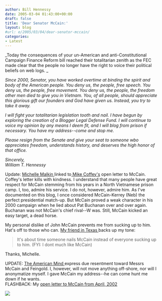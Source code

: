 ```yaml
---
author: Bill Hennessy
date: 2005-03-04 01:43:00+00:00
draft: false
title: 'Dear Senator McCain:'
layout: blog
#url: e/2005/03/04/dear-senator-mccain/
categories:
- Latest
---
```


_Today the consequences of your un-American and anti-Constitutional Campaign Finance Reform bill reached their totalitarian zenith as the FEC made clear that the people no longer have the right to voice their political beliefs on web logs. _




_Since 2000, Senator, you have worked overtime at binding the spirit and body of the American people. You deny us, the people, free speech. You deny us, the people, free movement. You deny us, the people, the freedom other men died to give you in Vietnam. You, of all people, should appreciate this glorious gift our founders and God have given us. Instead, you try to take it away._




_I will fight your totalitarian legislation tooth and nail. I have begun by exploring the creation of a Blogger Legal Defense Fund. I will continue to voice my opinion by any means I deem fit, and I will blog from prison if necessary. You have my address--come and stop me._




_Please resign from the Senate and give your seat to someone wbo appreciates freedom, understands history, and deserves the high honor of that office._




_Sincerely,  
William T. Hennessy_




Update: [Michelle Malkin ](https://michellemalkin.com/)linked to[ Mike Coffey's](https://decision08.blogspot.com/2005/03/my-second-open-letter-in-two-days.html) open letter to McCain. Coffey's letter kills with kindness. I understand that many people have great respect for McCain stemming from his years in a North Vietnamese prison camp. I, too, admire his service. I do not, however, admire him. As I've documented on this blog, I once considered McCain-Kerrey (Neb) the perfect presidential match-up. But McCain proved a weak character in his 2000 campaign when he lied about Pat Buchanan over and over again. Buchanan was not McCain's chief rival--W was. Still, McCain kicked an easy target, a dead horse.




My personal dislike of John McCain prevents me from sucking up to him. Hat's off to those who can. [My friend in Texas ](https://rightintx.blogspot.com/)backs up my tone:




> 

> 
> It's about time someone nails McCain instead of everyone sucking up to him. (FYI: I dont much like McCain) 
> 
> 




Thanks, Michelle.




UPDATE: [The American Mind ](https://www.theamericanmind.com/mt-test/archives/016493.html)express due resentment toward Messrs McCain and Feingold. I, however, will not move anything off-shore, nor will I anonymatize myself. I gave McCain my address--he can come hunt me down if he wants.   
FLASHBACK: My [open letter to McCain from April, 2002](https://blog.billhennessy.com/blogs/hennessys_view/archive/2002/04/01/1088.aspx)  


![](https://blog.billhennessy.com/aggbug.aspx?PostID=1292)

